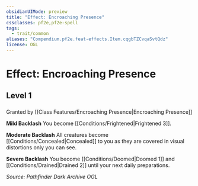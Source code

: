 ```yaml
---
obsidianUIMode: preview
title: "Effect: Encroaching Presence"
cssclasses: pf2e,pf2e-spell
tags:
  - trait/common
aliases: "Compendium.pf2e.feat-effects.Item.cqgbTZCvqaSvtQdz"
license: OGL
---
```

# Effect: Encroaching Presence
## Level 1
### 






Granted by [[Class Features/Encroaching Presence|Encroaching Presence]]

**Mild Backlash** You become [[Conditions/Frightened|Frightened 3]].

**Moderate Backlash** All creatures become [[Conditions/Concealed|Concealed]] to you as they are covered in visual distortions only you can see.

**Severe Backlash** You become [[Conditions/Doomed|Doomed 1]] and [[Conditions/Drained|Drained 2]] until your next daily preparations.

*Source: Pathfinder Dark Archive*
*OGL*